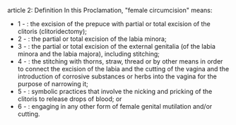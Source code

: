 article 2: Definition
In this Proclamation, &quot;female circumcision&quot; means:
<ul>
			<li>1 - : the excision of the prepuce with partial or total excision of the clitoris (clitoridectomy);<ul>
			</ul></li>			<li>2 - : the partial or total excision of the labia minora;<ul>
			</ul></li>			<li>3 - : the partial or total excision of the external genitalia (of the labia minora and the labia majora), including stitching;<ul>
			</ul></li>			<li>4 - : the stitching with thorns, straw, thread or by other means in order to connect the excision of the labia and the cutting of the vagina and the introduction of corrosive substances or herbs into the vagina for the purpose of narrowing it;<ul>
			</ul></li>			<li>5 - : symbolic practices that involve the nicking and pricking of the clitoris to release drops of blood; or<ul>
			</ul></li>			<li>6 - : engaging in any other form of female genital mutilation and&#x2F;or cutting.<ul>
			</ul></li></ul>